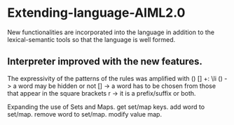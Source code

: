 # Extending-language-AIML2.0
New functionalities are incorporated into the language in addition to the lexical-semantic tools so that the language is well formed.


## Interpreter improved with the new features.

The expressivity of the patterns of the rules was amplified with () [] +:
  \li () -> a word may be hidden or not
  [] -> a word has to be chosen from those that appear in the square brackets
  r -> it is a prefix/suffix or both.

Expanding the use of Sets and Maps.
  get set/map keys.
  add word to set/map.
  remove word to set/map.
  modify value map.


